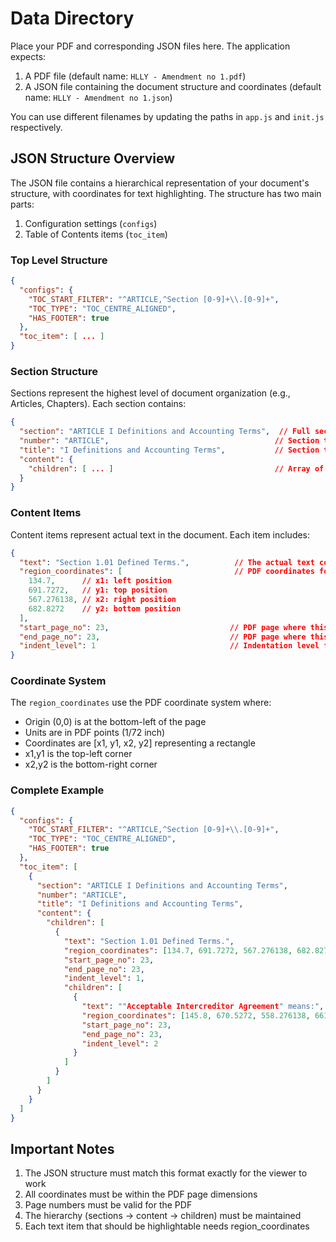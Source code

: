 # Data Directory

Place your PDF and corresponding JSON files here. The application expects:

1. A PDF file (default name: `HLLY - Amendment no 1.pdf`)
2. A JSON file containing the document structure and coordinates (default name: `HLLY - Amendment no 1.json`)

You can use different filenames by updating the paths in `app.js` and `init.js` respectively.

## JSON Structure Overview

The JSON file contains a hierarchical representation of your document's structure, with coordinates for text highlighting. The structure has two main parts:

1. Configuration settings (`configs`)
2. Table of Contents items (`toc_item`)

### Top Level Structure

```json
{
  "configs": {
    "TOC_START_FILTER": "^ARTICLE,^Section [0-9]+\\.[0-9]+",
    "TOC_TYPE": "TOC_CENTRE_ALIGNED",
    "HAS_FOOTER": true
  },
  "toc_item": [ ... ]
}
```

### Section Structure

Sections represent the highest level of document organization (e.g., Articles, Chapters). Each section contains:

```json
{
  "section": "ARTICLE I Definitions and Accounting Terms",  // Full section title
  "number": "ARTICLE",                                     // Section type/number
  "title": "I Definitions and Accounting Terms",           // Section title
  "content": {
    "children": [ ... ]                                    // Array of subsections/items
  }
}
```

### Content Items

Content items represent actual text in the document. Each item includes:

```json
{
  "text": "Section 1.01 Defined Terms.",          // The actual text content
  "region_coordinates": [                         // PDF coordinates for highlighting
    134.7,      // x1: left position
    691.7272,   // y1: top position
    567.276138, // x2: right position
    682.8272    // y2: bottom position
  ],
  "start_page_no": 23,                           // PDF page where this text appears
  "end_page_no": 23,                             // PDF page where this text ends
  "indent_level": 1                              // Indentation level for display
}
```

### Coordinate System

The `region_coordinates` use the PDF coordinate system where:
- Origin (0,0) is at the bottom-left of the page
- Units are in PDF points (1/72 inch)
- Coordinates are [x1, y1, x2, y2] representing a rectangle
- x1,y1 is the top-left corner
- x2,y2 is the bottom-right corner

### Complete Example

```json
{
  "configs": {
    "TOC_START_FILTER": "^ARTICLE,^Section [0-9]+\\.[0-9]+",
    "TOC_TYPE": "TOC_CENTRE_ALIGNED",
    "HAS_FOOTER": true
  },
  "toc_item": [
    {
      "section": "ARTICLE I Definitions and Accounting Terms",
      "number": "ARTICLE",
      "title": "I Definitions and Accounting Terms",
      "content": {
        "children": [
          {
            "text": "Section 1.01 Defined Terms.",
            "region_coordinates": [134.7, 691.7272, 567.276138, 682.8272],
            "start_page_no": 23,
            "end_page_no": 23,
            "indent_level": 1,
            "children": [
              {
                "text": ""Acceptable Intercreditor Agreement" means:",
                "region_coordinates": [145.8, 670.5272, 558.276138, 661.6272],
                "start_page_no": 23,
                "end_page_no": 23,
                "indent_level": 2
              }
            ]
          }
        ]
      }
    }
  ]
}
```

## Important Notes

1. The JSON structure must match this format exactly for the viewer to work
2. All coordinates must be within the PDF page dimensions
3. Page numbers must be valid for the PDF
4. The hierarchy (sections → content → children) must be maintained
5. Each text item that should be highlightable needs region_coordinates 